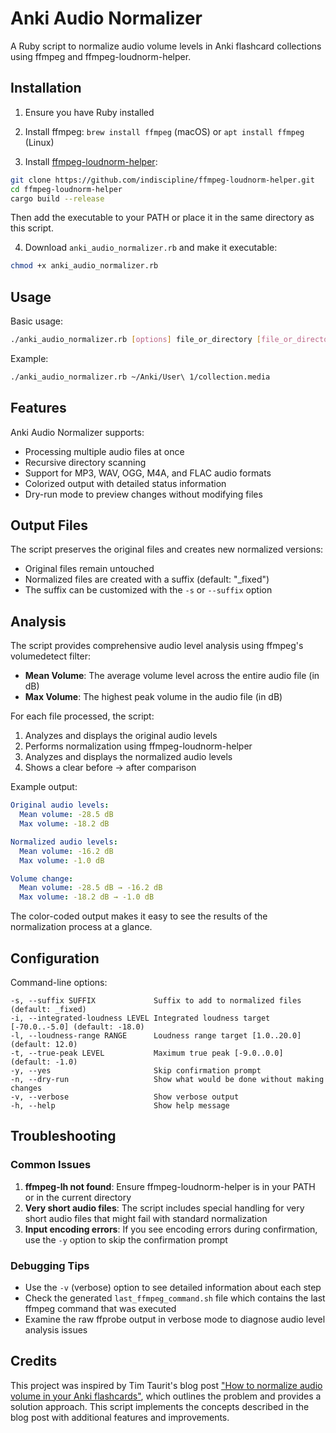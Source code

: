 # Anki Audio Normalizer

A Ruby script to normalize audio volume levels in Anki flashcard collections using ffmpeg and ffmpeg-loudnorm-helper.

## Installation

1. Ensure you have Ruby installed

2. Install ffmpeg: `brew install ffmpeg` (macOS) or `apt install ffmpeg` (Linux)

3. Install [ffmpeg-loudnorm-helper](https://github.com/indiscipline/ffmpeg-loudnorm-helper):

```sh
git clone https://github.com/indiscipline/ffmpeg-loudnorm-helper.git
cd ffmpeg-loudnorm-helper
cargo build --release
```

Then add the executable to your PATH or place it in the same directory as this script.

4. Download `anki_audio_normalizer.rb` and make it executable:

```sh
chmod +x anki_audio_normalizer.rb
```

## Usage

Basic usage:

```sh
./anki_audio_normalizer.rb [options] file_or_directory [file_or_directory...]
```

Example:

```sh
./anki_audio_normalizer.rb ~/Anki/User\ 1/collection.media
```

## Features

Anki Audio Normalizer supports:

- Processing multiple audio files at once
- Recursive directory scanning
- Support for MP3, WAV, OGG, M4A, and FLAC audio formats
- Colorized output with detailed status information
- Dry-run mode to preview changes without modifying files

## Output Files

The script preserves the original files and creates new normalized versions:

- Original files remain untouched
- Normalized files are created with a suffix (default: "_fixed")
- The suffix can be customized with the `-s` or `--suffix` option

## Analysis

The script provides comprehensive audio level analysis using ffmpeg's volumedetect filter:

- **Mean Volume**: The average volume level across the entire audio file (in dB)
- **Max Volume**: The highest peak volume in the audio file (in dB)

For each file processed, the script:

1. Analyzes and displays the original audio levels
2. Performs normalization using ffmpeg-loudnorm-helper
3. Analyzes and displays the normalized audio levels
4. Shows a clear before → after comparison

Example output:

```yaml
Original audio levels:
  Mean volume: -28.5 dB
  Max volume: -18.2 dB

Normalized audio levels:
  Mean volume: -16.2 dB
  Max volume: -1.0 dB

Volume change:
  Mean volume: -28.5 dB → -16.2 dB
  Max volume: -18.2 dB → -1.0 dB
```

The color-coded output makes it easy to see the results of the normalization process at a glance.

## Configuration

Command-line options:

```
-s, --suffix SUFFIX             Suffix to add to normalized files (default: _fixed)
-i, --integrated-loudness LEVEL Integrated loudness target [-70.0..-5.0] (default: -18.0)
-l, --loudness-range RANGE      Loudness range target [1.0..20.0] (default: 12.0)
-t, --true-peak LEVEL           Maximum true peak [-9.0..0.0] (default: -1.0)
-y, --yes                       Skip confirmation prompt
-n, --dry-run                   Show what would be done without making changes
-v, --verbose                   Show verbose output
-h, --help                      Show help message
```

## Troubleshooting

### Common Issues

1. **ffmpeg-lh not found**: Ensure ffmpeg-loudnorm-helper is in your PATH or in the current directory
2. **Very short audio files**: The script includes special handling for very short audio files that might fail with standard normalization
3. **Input encoding errors**: If you see encoding errors during confirmation, use the `-y` option to skip the confirmation prompt

### Debugging Tips

- Use the `-v` (verbose) option to see detailed information about each step
- Check the generated `last_ffmpeg_command.sh` file which contains the last ffmpeg command that was executed
- Examine the raw ffprobe output in verbose mode to diagnose audio level analysis issues

## Credits

This project was inspired by Tim Taurit's blog post ["How to normalize audio volume in your Anki flashcards"](https://taurit.pl/how-to-normalize-audio-volume-in-anki-deck-media-library/), which outlines the problem and provides a solution approach. This script implements the concepts described in the blog post with additional features and improvements.
